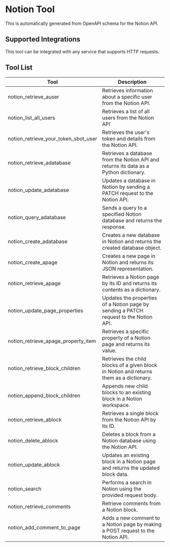 # Notion Tool

This is automatically generated from OpenAPI schema for the Notion API.

## Supported Integrations

This tool can be integrated with any service that supports HTTP requests.

## Tool List

| Tool | Description |
|------|-------------|
| notion_retrieve_auser | Retrieves information about a specific user from the Notion API. |
| notion_list_all_users | Retrieves a list of all users from the Notion API |
| notion_retrieve_your_token_sbot_user | Retrieves the user's token and details from the Notion API. |
| notion_retrieve_adatabase | Retrieves a database from the Notion API and returns its data as a Python dictionary. |
| notion_update_adatabase | Updates a database in Notion by sending a PATCH request to the Notion API. |
| notion_query_adatabase | Sends a query to a specified Notion database and returns the response. |
| notion_create_adatabase | Creates a new database in Notion and returns the created database object. |
| notion_create_apage | Creates a new page in Notion and returns its JSON representation. |
| notion_retrieve_apage | Retrieves a Notion page by its ID and returns its contents as a dictionary. |
| notion_update_page_properties | Updates the properties of a Notion page by sending a PATCH request to the Notion API. |
| notion_retrieve_apage_property_item | Retrieves a specific property of a Notion page and returns its value. |
| notion_retrieve_block_children | Retrieves the child blocks of a given block in Notion and returns them as a dictionary. |
| notion_append_block_children | Appends new child blocks to an existing block in a Notion workspace. |
| notion_retrieve_ablock | Retrieves a single block from the Notion API by its ID. |
| notion_delete_ablock | Deletes a block from a Notion database using the Notion API. |
| notion_update_ablock | Updates an existing block in a Notion page and returns the updated block data. |
| notion_search | Performs a search in Notion using the provided request body. |
| notion_retrieve_comments | Retrieve comments from a Notion block. |
| notion_add_comment_to_page | Adds a new comment to a Notion page by making a POST request to the Notion API. |

